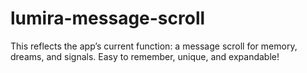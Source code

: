 # lumira-message-scroll
This reflects the app’s current function: a message scroll for memory, dreams, and signals. Easy to remember, unique, and expandable!
